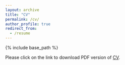 ```yaml
---
layout: archive
title: "CV"
permalink: /cv/
author_profile: true
redirect_from:
  - /resume
---
```


{% include base_path %}

Please click on the link to download PDF version of [CV](https://www.dropbox.com/s/v79ht5jr75loe1m/CV_Aditya_Mehta_MSc_WebDataScience_AI_Cloud_Data_Roles.pdf?dl=0).

<!-- https://www.dropbox.com/s/v79ht5jr75loe1m/CV_Aditya_Mehta_MSc_WebDataScience_AI_Cloud_Data_Roles.pdf?dl=0 -->

<!-- Education
======
* M.Sc. Web and Data Science, University of Koblenz - Germany, Oct 2018 - Aug 2022
* M.Sc. Computer Science ERASMUS Exchange student, University of Oulu - Finland, Mar 2020 - June 2020
* B.Eng. Electronics and Instrumentation, Shree Vaishnav Institute of Technology and Science, Indore - India, July 2010 - June 2014

Work experience
======
* Summer 2015: Research Assistant
  * Github University
  * Duties included: Tagging issues
  * Supervisor: Professor Git

* Fall 2015: Research Assistant
  * Github University
  * Duties included: Merging pull requests
  * Supervisor: Professor Hub -->
  


<!-- 
Skills
======
* Skill 1
* Skill 2
  * Sub-skill 2.1
  * Sub-skill 2.2
  * Sub-skill 2.3
* Skill 3

Publications
======
  <ul>{% for post in site.publications %}
    {% include archive-single-cv.html %}
  {% endfor %}</ul>
  
Talks
======
  <ul>{% for post in site.talks %}
    {% include archive-single-talk-cv.html %}
  {% endfor %}</ul>
  
Teaching
======
  <ul>{% for post in site.teaching %}
    {% include archive-single-cv.html %}
  {% endfor %}</ul>
  
Service and leadership
======
* Currently signed in to 43 different slack teams -->
